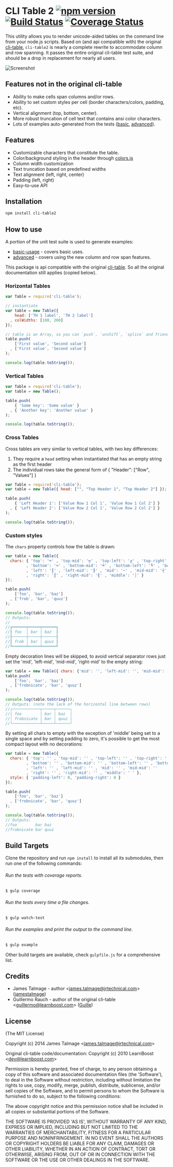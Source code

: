 CLI Table 2 [![npm version](https://badge.fury.io/js/cli-table2.svg)](http://badge.fury.io/js/cli-table2) [![Build Status](https://travis-ci.org/jamestalmage/cli-table2.svg?branch=master)](https://travis-ci.org/jamestalmage/cli-table2) [![Coverage Status](https://coveralls.io/repos/jamestalmage/cli-table2/badge.png?branch=master)](https://coveralls.io/r/jamestalmage/cli-table2?branch=master)
===========

This utility allows you to render unicode-aided tables on the command line from
your node.js scripts. Based on (and api compatible with) the original [cli-table](https://github.com/Automattic/cli-table),
`cli-table2` is nearly a complete rewrite to accommodate column and row spanning.
It passes the entire original cli-table test suite, and should be a drop in
replacement for nearly all users.

![Screenshot](http://i.imgur.com/sYq4T.png)

## Features not in the original cli-table

- Ability to make cells span columns and/or rows.
- Ability to set custom styles per cell (border characters/colors, padding, etc).
- Vertical alignment (top, bottom, center).
- More robust truncation of cell text that contains ansi color characters.
- Lots of examples auto-generated from the tests ([basic](https://github.com/jamestalmage/cli-table2/blob/master/basic-usage.md), [advanced](https://github.com/jamestalmage/cli-table2/blob/master/advanced-usage.md)).

## Features

- Customizable characters that constitute the table.
- Color/background styling in the header through
  [colors.js](http://github.com/marak/colors.js)
- Column width customization
- Text truncation based on predefined widths
- Text alignment (left, right, center)
- Padding (left, right)
- Easy-to-use API

## Installation

```bash
npm install cli-table2
```

## How to use

A portion of the unit test suite is used to generate examples:
- [basic-usage](https://github.com/jamestalmage/cli-table2/blob/master/basic-usage.md) - covers basic uses.
- [advanced](https://github.com/jamestalmage/cli-table2/blob/master/advanced-usage.md) - covers using the new column and row span features.

This package is api compatible with the original [cli-table](https://github.com/Automattic/cli-table).
So all the original documentation still applies (copied below).

### Horizontal Tables
```javascript
var Table = require('cli-table');

// instantiate
var table = new Table({
    head: ['TH 1 label', 'TH 2 label']
  , colWidths: [100, 200]
});

// table is an Array, so you can `push`, `unshift`, `splice` and friends
table.push(
    ['First value', 'Second value']
  , ['First value', 'Second value']
);

console.log(table.toString());
```

### Vertical Tables
```javascript
var Table = require('cli-table');
var table = new Table();

table.push(
    { 'Some key': 'Some value' }
  , { 'Another key': 'Another value' }
);

console.log(table.toString());
```
### Cross Tables
Cross tables are very similar to vertical tables, with two key differences:

1. They require a `head` setting when instantiated that has an empty string as the first header
2. The individual rows take the general form of { "Header": ["Row", "Values"] }

```javascript
var Table = require('cli-table');
var table = new Table({ head: ["", "Top Header 1", "Top Header 2"] });

table.push(
    { 'Left Header 1': ['Value Row 1 Col 1', 'Value Row 1 Col 2'] }
  , { 'Left Header 2': ['Value Row 2 Col 1', 'Value Row 2 Col 2'] }
);

console.log(table.toString());
```

### Custom styles
The ```chars``` property controls how the table is drawn:
```javascript
var table = new Table({
  chars: { 'top': '═' , 'top-mid': '╤' , 'top-left': '╔' , 'top-right': '╗'
         , 'bottom': '═' , 'bottom-mid': '╧' , 'bottom-left': '╚' , 'bottom-right': '╝'
         , 'left': '║' , 'left-mid': '╟' , 'mid': '─' , 'mid-mid': '┼'
         , 'right': '║' , 'right-mid': '╢' , 'middle': '│' }
});

table.push(
    ['foo', 'bar', 'baz']
  , ['frob', 'bar', 'quuz']
);

console.log(table.toString());
// Outputs:
//
//╔══════╤═════╤══════╗
//║ foo  │ bar │ baz  ║
//╟──────┼─────┼──────╢
//║ frob │ bar │ quuz ║
//╚══════╧═════╧══════╝
```

Empty decoration lines will be skipped, to avoid vertical separator rows just
set the 'mid', 'left-mid', 'mid-mid', 'right-mid' to the empty string:
```javascript
var table = new Table({ chars: {'mid': '', 'left-mid': '', 'mid-mid': '', 'right-mid': ''} });
table.push(
    ['foo', 'bar', 'baz']
  , ['frobnicate', 'bar', 'quuz']
);

console.log(table.toString());
// Outputs: (note the lack of the horizontal line between rows)
//┌────────────┬─────┬──────┐
//│ foo        │ bar │ baz  │
//│ frobnicate │ bar │ quuz │
//└────────────┴─────┴──────┘
```

By setting all chars to empty with the exception of 'middle' being set to a
single space and by setting padding to zero, it's possible to get the most
compact layout with no decorations:
```javascript
var table = new Table({
  chars: { 'top': '' , 'top-mid': '' , 'top-left': '' , 'top-right': ''
         , 'bottom': '' , 'bottom-mid': '' , 'bottom-left': '' , 'bottom-right': ''
         , 'left': '' , 'left-mid': '' , 'mid': '' , 'mid-mid': ''
         , 'right': '' , 'right-mid': '' , 'middle': ' ' },
  style: { 'padding-left': 0, 'padding-right': 0 }
});

table.push(
    ['foo', 'bar', 'baz']
  , ['frobnicate', 'bar', 'quuz']
);

console.log(table.toString());
// Outputs:
//foo        bar baz
//frobnicate bar quuz
```

## Build Targets

Clone the repository and run `npm install` to install all its submodules, then run one of the following commands:

###### Run the tests with coverage reports.
```bash
$ gulp coverage
```

###### Run the tests every time a file changes.
```bash
$ gulp watch-test
```

###### Run the examples and print the output to the command line.
```bash
$ gulp example
```

Other build targets are available, check `gulpfile.js` for a comprehensive list.

## Credits

- James Talmage - author &lt;james.talmage@jrtechnical.com&gt; ([jamestalmage](http://github.com/jamestalmage))
- Guillermo Rauch - author of the original cli-table &lt;guillermo@learnboost.com&gt; ([Guille](http://github.com/guille))

## License

(The MIT License)

Copyright (c) 2014 James Talmage &lt;james.talmage@jrtechnical.com&gt;

Original cli-table code/documentation: Copyright (c) 2010 LearnBoost &lt;dev@learnboost.com&gt;

Permission is hereby granted, free of charge, to any person obtaining
a copy of this software and associated documentation files (the
'Software'), to deal in the Software without restriction, including
without limitation the rights to use, copy, modify, merge, publish,
distribute, sublicense, and/or sell copies of the Software, and to
permit persons to whom the Software is furnished to do so, subject to
the following conditions:

The above copyright notice and this permission notice shall be
included in all copies or substantial portions of the Software.

THE SOFTWARE IS PROVIDED 'AS IS', WITHOUT WARRANTY OF ANY KIND,
EXPRESS OR IMPLIED, INCLUDING BUT NOT LIMITED TO THE WARRANTIES OF
MERCHANTABILITY, FITNESS FOR A PARTICULAR PURPOSE AND NONINFRINGEMENT.
IN NO EVENT SHALL THE AUTHORS OR COPYRIGHT HOLDERS BE LIABLE FOR ANY
CLAIM, DAMAGES OR OTHER LIABILITY, WHETHER IN AN ACTION OF CONTRACT,
TORT OR OTHERWISE, ARISING FROM, OUT OF OR IN CONNECTION WITH THE
SOFTWARE OR THE USE OR OTHER DEALINGS IN THE SOFTWARE.
